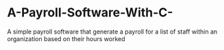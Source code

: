 # A-Payroll-Software-With-C-
A simple payroll software that generate a payroll for a list of staff within an organization based on their hours worked
